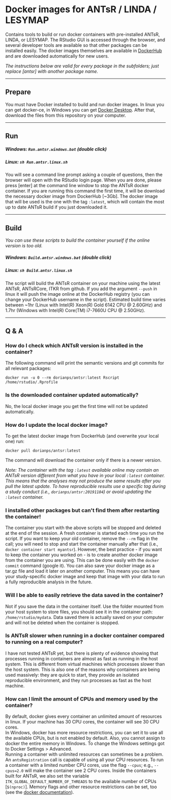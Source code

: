 # Docker images for ANTsR / LINDA / LESYMAP
Contains tools to build or run docker containers with pre-installed ANTsR, LINDA, or LESYMAP. The RStudio GUI is accessed through the browser, and several developer tools are available so that other packages can be installed easily. The docker images themselves are available in [DockerHub](https://hub.docker.com/u/dorianps) and are downloaded automatically for new users.
   
*The instructions below are valid for every package in the subfolders; just replace [antsr] with another package name.*

---

## Prepare
You must have Docker installed to build and run docker images. In linux you can get docker-ce, in Windows you can get [Docker Desktop](https://www.docker.com/products/docker-desktop).
After that, download the files from this repository on your computer.

---

## Run
##### Windows: `Run.antsr.windows.bat` (double click)
##### Linux: `sh Run.antsr.linux.sh`
You will see a command line prompt asking a couple of questions, then the browser will open with the RStudio login page. When you are done, please press [enter] at the command line window to stop the ANTsR docker container. If you are running this command the first time, it will be download the necessary docker image from DockerHub [~3Gb]. The docker image that will be used is the one with the tag `:latest`, which will contain the most up to date ANTsR build if you just downloaded it.

---

## Build
*You can use these scripts to build the container yourself if the online version is too old.*   
##### Windows: `Build.antsr.windows.bat` (double click)
##### Linux: `sh Build.antsr.linux.sh`
The script will build the ANTsR container on your machine using the latest ANTsR, ANTsRCore, ITKR from github. If you add the argument `--push` in linux it will push the image online at the DockerHub registry (you can change your DockerHub username in the script). Estimated build time varies between ~1hr (Linux with Intel(R) Xeon(R) Gold 6142 CPU @ 2.60GHz) and 1.7hr (Windows with Intel(R) Core(TM) i7-7660U CPU @ 2.50GHz).

---


## Q & A

### How do I check which ANTsR version is installed in the container?
The following command will print the semantic versions and git commits for all relevant packages:
```
docker run -u 0 --rm dorianps/antsr:latest Rscript /home/rstudio/.Rprofile
```

### Is the downloaded container updated automatically?
No, the local docker image you get the first time will not be updated automatically.

### How do I update the local docker image?
To get the latest docker image from DockerHub (and overwrite your local one) run:
```
docker pull dorianps/antsr:latest
```
The command will download the container only if there is a newer version.
    
*Note: The container with the tag `:latest` available online may contain an ANTsR version different from what you have in your local `:latest` container. This means that the analyses may not produce the same results after you pull the latest update. To have reproducible results use a specific tag during a study conduct (i.e., `dorianps/antsr:20191104`) or avoid updating the `:latest` container.*

### I installed other packages but can't find them after restarting the container!
The container you start with the above scripts will be stopped and deleted at the end of the session. A fresh container is started each time you run the script. If you want to keep your old container, remove the `--rm` flag in the call; you will need to stop and start the container manually after that (i.e., `docker container start myantsr`). However, the best practice - if you want to keep the container you worked on - is to create another docker image from the container you are using. This can be done easily with the `docker commit` command (google it). You can also save your docker image as a tar.gz file and load it later on another computer. This means you can have your study-specific docker image and keep that image with your data to run a fully reproducible analysis in the future.

### Will I be able to easily retrieve the data saved in the container?
Not if you save the data in the container itself. Use the folder mounted from your host system to store files, you should see it in the container path:  `/home/rstudio/mydata`. Data saved there is actually saved on your computer and will not be deleted when the container is stopped.

### Is ANTsR slower when running in a docker container compared to running on a real computer?
I have not tested ANTsR yet, but there is plenty of evidence showing that processes running in containers are almost as fast as running in the host system. This is different from virtual machines which processes slower than the host system. This is also one of the reasons why containers are being used massively: they are quick to start, they provide an isolated reproducible environment, and they run processes as fast as the host machine.

### How can I limit the amount of CPUs and memory used by the container?
By default, docker gives every container an unlimited amount of resources in linux. If your machine has 30 CPU cores, the container will see 30 CPU cores.     
In Windows, docker has more resource restrictions, you can set it to use all the available CPUs, but is not enabled by default. Also, you cannot assign to docker the entire memory in Windows. To change the Windows settings got to Docker Settings > Advanced.    
Running a container with unlimited resources can sometimes be a problem. An `antsRegistration` call is capable of using all your CPU resources. To run a container with a limited number CPU cores, use the flag `--cpus`; e.g., `--cpus=2.0` will make the container see 2 CPU cores. Inside the containers built for ANTsR, we also set the variable `ITK_GLOBAL_DEFAULT_NUMBER_OF_THREADS` to the available number of CPUs [`$(nproc)`].  Memory flags and other resource restrictions can be set, too (see the [docker documentation](https://docs.docker.com/config/containers/resource_constraints/)).
